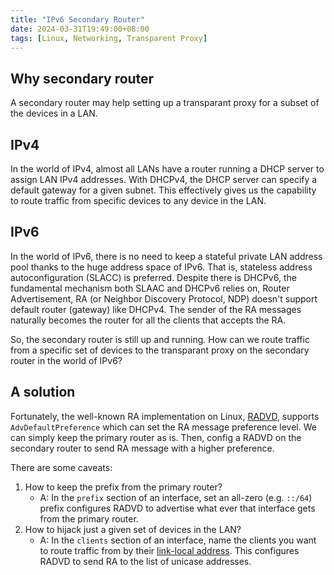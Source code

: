 ```yaml
---
title: "IPv6 Secondary Router"
date: 2024-03-31T19:49:00+08:00
tags: [Linux, Networking, Transparent Proxy]
---
```


## Why secondary router

A secondary router may help setting up a transparant proxy for a subset of the devices in a LAN.

## IPv4

In the world of IPv4, almost all LANs have a router running a DHCP server to assign LAN IPv4 addresses. With DHCPv4, the DHCP server can specify a default gateway for a given subnet. This effectively gives us the capability to route traffic from specific devices to any device in the LAN.

## IPv6

In the world of IPv6, there is no need to keep a stateful private LAN address pool thanks to the huge address space of IPv6. That is, stateless address autoconfiguration (SLACC) is preferred. Despite there is DHCPv6, the fundamental mechanism both SLAAC and DHCPv6 relies on, Router Advertisement, RA (or Neighbor Discovery Protocol, NDP) doesn't support default router (gateway) like DHCPv4. The sender of the RA messages naturally becomes the router for all the clients that accepts the RA.

So, the secondary router is still up and running. How can we route traffic from a specific set of devices to the transparant proxy on the secondary router in the world of IPv6?

## A solution

Fortunately, the well-known RA implementation on Linux, [RADVD](https://linux.die.net/man/5/radvd.conf), supports `AdvDefaultPreference` which can set the RA message preference level. We can simply keep the primary router as is. Then, config a RADVD on the secondary router to send RA message with a higher preference.

There are some caveats:
1. How to keep the prefix from the primary router?
    * A: In the `prefix` section of an interface, set an all-zero (e.g. `::/64`) prefix configures RADVD to advertise what ever that interface gets from the primary router.
2. How to hijack just a given set of devices in the LAN?
    * A: In the `clients` section of an interface, name the clients you want to route traffic from by their [link-local address](https://en.wikipedia.org/wiki/Link-local_address?useskin=vector). This configures RADVD to send RA to the list of unicase addresses.
